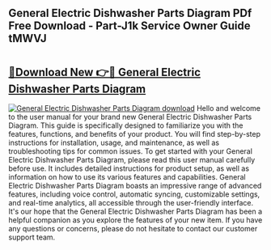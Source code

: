 ## General Electric Dishwasher Parts Diagram PDf Free Download - Part-J1k Service Owner Guide tMWVJ

# <h2><a href="http://dfro51m.blite.top/?on=General+Electric+Dishwasher+Parts+Diagram">🔗Download New 👉🔴 General Electric Dishwasher Parts Diagram</a></h2>

[![General Electric Dishwasher Parts Diagram download](https://i.imgur.com/lujVjoI.png)](http://dfro51m.blite.top/?on=General+Electric+Dishwasher+Parts+Diagram)
Hello and welcome to the user manual for your brand new General Electric Dishwasher Parts Diagram. This guide is specifically designed to familiarize you with the features, functions, and benefits of your product. You will find step-by-step instructions for installation, usage, and maintenance, as well as troubleshooting tips for common issues. To get started with your General Electric Dishwasher Parts Diagram, please read this user manual carefully before use. It includes detailed instructions for product setup, as well as information on how to use its various features and capabilities. General Electric Dishwasher Parts Diagram boasts an impressive range of advanced features, including voice control, automatic syncing, customizable settings, and real-time analytics, all accessible through the user-friendly interface. It's our hope that the General Electric Dishwasher Parts Diagram has been a helpful companion as you explore the features of your new item. If you have any questions or concerns, please do not hesitate to contact our customer support team.
